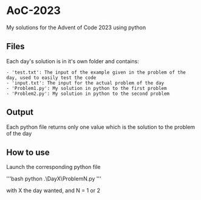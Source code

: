 
# AoC-2023

My solutions for the Advent of Code 2023 using python

## Files

Each day's solution is in it's own folder and contains:

    - 'test.txt': The input of the example given in the problem of the day, used to easily test the code
    - 'input.txt': The input for the actual problem of the day
    - 'Problem1.py': My solution in python to the first problem
    - 'Problem2.py': My solution in python to the second problem

## Output

Each python file returns only one value which is the solution to the problem of the day

## How to use

Launch the corresponding python file

'''bash
python .\DayX\ProblemN.py
'''

with X the day wanted, and N = 1 or 2